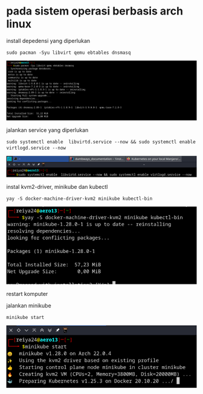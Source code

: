 # pada sistem operasi berbasis arch linux

install depedensi yang diperlukan
```shell
sudo pacman -Syu libvirt qemu ebtables dnsmasq
```
![](.1instalasi_minikube_images/49d6a169.png)

jalankan service yang diperlukan
```shell
sudo systemctl enable  libvirtd.service --now && sudo systemctl enable virtlogd.service --now
```
![](.1instalasi_minikube_images/f9f6adc7.png)

instal kvm2-driver, minikube dan kubectl
```shell
yay -S docker-machine-driver-kvm2 minikube kubectl-bin
```
![](.1instalasi_minikube_images/63cfbfc4.png)

restart komputer

jalankan minikube
```shell
minikube start
```
![](.1instalasi_minikube_images/1c27cdd4.png)

